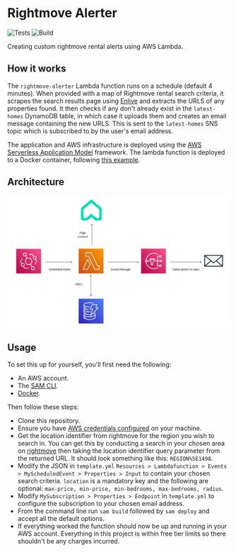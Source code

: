 # Rightmove Alerter

![Tests](https://github.com/JRobinson28/rightmove-alerter/actions/workflows/test.yml/badge.svg) ![Build](https://github.com/JRobinson28/rightmove-alerter/actions/workflows/deploy.yml/badge.svg)

Creating custom rightmove rental alerts using AWS Lambda.

## How it works

The `rightmove-alerter` Lambda function runs on a schedule (default 4 minutes). When provided with a map of Rightmove rental search criteria, it scrapes the search results page using [Enlive](https://github.com/cgrand/enlive) and extracts the URLS of any properties found. It then checks if any don't already exist in the `latest-homes` DynamoDB table, in which case it uploads them and creates an email message containing the new URLS. This is sent to the `latest-homes` SNS topic which is subscribed to by the user's email address.

The application and AWS infrastructure is deployed using the [AWS Serverless Application Model](https://aws.amazon.com/serverless/sam/) framework. The lambda function is deployed to a Docker container, following [this example](https://github.com/wtfleming/clojure-aws-lambda-example).

## Architecture

<p align="center">
  <img src="./resources/architecture-diagram.png">
</p>

## Usage

To set this up for yourself, you'll first need the following:
- An AWS account.
- The [SAM CLI](https://docs.aws.amazon.com/serverless-application-model/latest/developerguide/serverless-sam-cli-install.html).
- [Docker](https://docs.docker.com/get-docker/).

Then follow these steps:
- Clone this repository.
- Ensure you have [AWS credentials configured](https://docs.aws.amazon.com/serverless-application-model/latest/developerguide/serverless-getting-started-set-up-credentials.html) on your machine.
- Get the location identifier from rightmove for the region you wish to search in. You can get this by conducting a search in your chosen area on [rightmove](https://www.rightmove.co.uk/) then taking the location identifier query parameter from the returned URL. It should look something like this: `REGION%5E1498`.
- Modify the JSON in `template.yml` `Resources > Lambdafunction > Events > MyScheduledEvent > Properties > Input` to contain your chosen search criteria. `location` is a mandatory key and the following are optional: `max-price, min-price, min-bedrooms, max-bedrooms, radius`.
- Modify `MySubscription > Properties > Endpoint` in `template.yml` to configure the subscription to your chosen email address.
- From the command line run `sam build` followed by `sam deploy` and accept all the default options.
- If everything worked the function should now be up and running in your AWS account. Everything in this project is within free tier limits so there shouldn't be any charges incurred.
